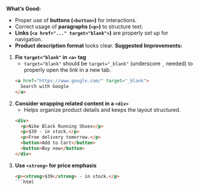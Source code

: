  **What’s Good:**
  - Proper use of **buttons (`<button>`)** for interactions.
  - Correct usage of **paragraphs (`<p>`)** to structure text.
  - **Links (`<a href="..." target="blank">`)** are properly set up  for navigation.
- **Product description format** looks clear.
**Suggested Improvements:**
1. **Fix `target="blank"` in `<a>` tag**
   - `target="blank"` should be `target="_blank"` (underscore `_` needed) to properly 
   open the link in a new tab.
   ```html
   <a href="https://www.google.com/" target="_blank">
     Search with Google
   </a>
2. **Consider wrapping related content in a `<div>`**
   - Helps organize product details and keeps the layout structured.
   ```html
   <div>
     <p>Nike Black Running Shoes</p>
     <p>$39 - in stock.</p>
     <p>Free delivery tomorrow.</p>
     <button>Add to Cart</button>
     <button>Buy now</button>
   </div>
3. **Use `<strong>` for price emphasis**
   ```html
   <p><strong>$39</strong> - in stock.</p>
   ```html